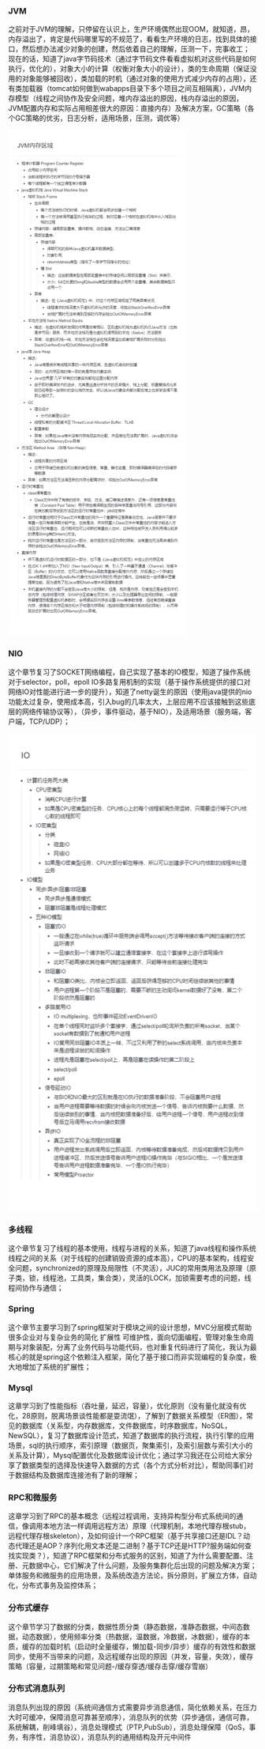 ### JVM
之前对于JVM的理解，只停留在认识上，生产环境偶然出现OOM，就知道，昂，内存溢出了，肯定是代码哪里写的不规范了，看看生产环境的日志，找到具体的接口，然后想办法减少对象的创建，然后依着自己的理解，压测一下，完事收工；
现在的话，知道了java字节码技术（通过字节码文件看看虚拟机对这些代码是如何执行，优化的），对象大小的计算（权衡对象大小的设计），类的生命周期（保证没用的对象能够被回收），类加载的时机（通过对象的使用方式减少内存的占用），还有类加载器（tomcat如何做到wabapps目录下多个项目之间互相隔离），JVM内存模型（线程之间协作及安全问题，堆内存溢出的原因，栈内存溢出的原因，JVM配置内存和实际占用相差很大的原因：直接内存）及解决方案，GC策略（各个GC策略的优劣，日志分析，适用场景，压测，调优等）

![avatar](https://github.com/along213/JAVA-01/blob/main/Week_15/JVM内存区域.png)

### NIO
这个章节复习了SOCKET网络编程，自己实现了基本的IO模型，知道了操作系统对于selector，poll，epoll IO多路复用机制的实现（基于操作系统提供的接口对网络IO对性能进行进一步的提升），知道了netty诞生的原因（使用java提供的nio功能太过复杂，使用成本高，引入bug的几率太大，上层应用不应该接触到这些底层的网络传输协议等），（异步，事件驱动，基于NIO），及适用场景（服务端，客户端，TCP/UDP）；

![avatar](https://github.com/along213/JAVA-01/blob/main/Week_15/IO.png)

### 多线程
这个章节复习了线程的基本使用，线程与进程的关系，知道了java线程和操作系统线程之间的关系（对于线程的创建销毁资源的成本高），CPU的基本架构，线程安全问题，synchronized的原理及局限性（不灵活），JUC的常用类用法及原理（原子类，锁，线程池，工具类，集合类），灵活的LOCK，加锁需要考虑的问题，线程间协作与通信；

### Spring
这个章节主要学习到了spring框架对于模块之间的设计思想，MVC分层模式帮助很多企业对与复杂业务的简化 扩展性 可维护性，面向切面编程，管理对象生命周期与对象装配，分离了业务代码与功能代码，也对重复代码进行了简化，我认为最核心的就是spring这个依赖注入框架，简化了基于接口而非实现编程的复杂度，极大地增加了系统的扩展性；



### Mysql
这章学习到了性能指标（吞吐量，延迟，容量），优化原则（没有量化就没有优化，28原则，脱离场景谈性能都是耍流氓），了解到了数据关系模型（ER图），常见的数据库（关系型，内存数据库，文件数据库，时序数据库，NoSQL，NewSQL），复习了数据库设计范式，知道了数据库的执行流程，执行引擎的应用场景，sql的执行顺序，索引原理（数据页，聚集索引，及索引层数与索引大小的关系及计算），Mysql配置优化及数据库设计优化；通过学习我还在公司给大家分享了数据类型的选择及快速导入数据的方式（各个方式分析对比），帮助同事们对于数据结构及数据库连接池有了新的理解；

### RPC和微服务
这章学习到了RPC的基本概念（远程过程调用，支持异构型分布式系统间的通信，像调用本地方法一样调用远程方法）原理（代理机制，本地代理存根stub，远程代理存根skeleton），及如何设计一个RPC框架（基于共享接口还是IDL？动态代理还是AOP？序列化用文本还是二进制？基于TCP还是HTTP?服务端如何查找实现类？），知道了RPC框架和分布式服务的区别，知道了为什么需要配置、注册、元数据中心，它们解决了什么问题，及服务集群化后出现的问题及解决方案；单体服务和微服务的应用场景，及系统改造方法论，拆分原则，扩展立方体，自动化，分布式事务及监控体系；

### 分布式缓存
这个章节学习了数据的分类，数据性质分类（静态数据，准静态数据，中间态数据，动态数据），使用频率分类（热数据，温数据，冷数据，冰数据），缓存的本质，缓存的加载时机（启动时全量缓存，懒加载-同步/异步）缓存的有效性和数据同步，使用不当带来的问题，及远程缓存出现的原因（并发，容量，失效），缓存策略（容量，过期策略和常见问题-/缓存穿透/缓存击穿/缓存雪崩）

### 分布式消息队列
消息队列出现的原因（系统间通信方式需要异步消息通信，简化依赖关系，在压力大时可缓冲，保障消息可靠甚至顺序），消息队列的优势（异步通信，通信可靠，系统解耦，削峰填谷），消息处理模式（PTP,PubSub），消息处理保障（QoS，事务，有序性，消息协议），消息队列的通用结构及开元中间件
